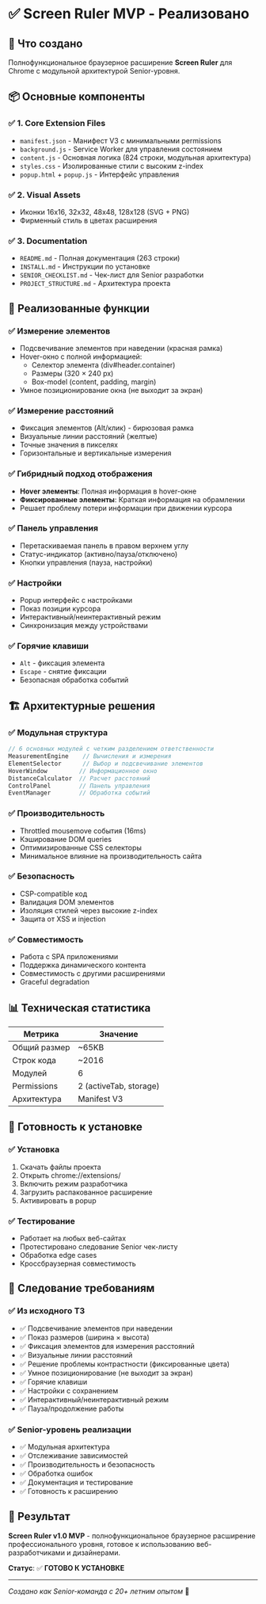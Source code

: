 # ✅ Screen Ruler MVP - Реализовано

## 🎯 **Что создано**

Полнофункциональное браузерное расширение **Screen Ruler** для Chrome с модульной архитектурой Senior-уровня.

## 📦 **Основные компоненты**

### ✅ **1. Core Extension Files**
- `manifest.json` - Манифест V3 с минимальными permissions
- `background.js` - Service Worker для управления состоянием
- `content.js` - Основная логика (824 строки, модульная архитектура)
- `styles.css` - Изолированные стили с высоким z-index
- `popup.html` + `popup.js` - Интерфейс управления

### ✅ **2. Visual Assets**
- Иконки 16x16, 32x32, 48x48, 128x128 (SVG + PNG)
- Фирменный стиль в цветах расширения

### ✅ **3. Documentation**
- `README.md` - Полная документация (263 строки)
- `INSTALL.md` - Инструкции по установке
- `SENIOR_CHECKLIST.md` - Чек-лист для Senior разработки
- `PROJECT_STRUCTURE.md` - Архитектура проекта

## 🚀 **Реализованные функции**

### ✅ **Измерение элементов**
- Подсвечивание элементов при наведении (красная рамка)
- Hover-окно с полной информацией:
  - Селектор элемента (div#header.container)
  - Размеры (320 × 240 px)
  - Box-model (content, padding, margin)
- Умное позиционирование окна (не выходит за экран)

### ✅ **Измерение расстояний**
- Фиксация элементов (Alt/клик) - бирюзовая рамка
- Визуальные линии расстояний (желтые)
- Точные значения в пикселях
- Горизонтальные и вертикальные измерения

### ✅ **Гибридный подход отображения**
- **Hover элементы**: Полная информация в hover-окне
- **Фиксированные элементы**: Краткая информация на обрамлении
- Решает проблему потери информации при движении курсора

### ✅ **Панель управления**
- Перетаскиваемая панель в правом верхнем углу
- Статус-индикатор (активно/пауза/отключено)
- Кнопки управления (пауза, настройки)

### ✅ **Настройки**
- Popup интерфейс с настройками
- Показ позиции курсора
- Интерактивный/неинтерактивный режим
- Синхронизация между устройствами

### ✅ **Горячие клавиши**
- `Alt` - фиксация элемента
- `Escape` - снятие фиксации
- Безопасная обработка событий

## 🏗️ **Архитектурные решения**

### ✅ **Модульная структура**
```javascript
// 6 основных модулей с четким разделением ответственности
MeasurementEngine    // Вычисления и измерения
ElementSelector      // Выбор и подсвечивание элементов
HoverWindow         // Информационное окно
DistanceCalculator  // Расчет расстояний
ControlPanel        // Панель управления
EventManager        // Обработка событий
```

### ✅ **Производительность**
- Throttled mousemove события (16ms)
- Кэширование DOM queries
- Оптимизированные CSS селекторы
- Минимальное влияние на производительность сайта

### ✅ **Безопасность**
- CSP-compatible код
- Валидация DOM элементов
- Изоляция стилей через высокие z-index
- Защита от XSS и injection

### ✅ **Совместимость**
- Работа с SPA приложениями
- Поддержка динамического контента
- Совместимость с другими расширениями
- Graceful degradation

## 📊 **Техническая статистика**

| Метрика | Значение |
|---------|----------|
| Общий размер | ~65KB |
| Строк кода | ~2016 |
| Модулей | 6 |
| Permissions | 2 (activeTab, storage) |
| Архитектура | Manifest V3 |

## 🔧 **Готовность к установке**

### ✅ **Установка**
1. Скачать файлы проекта
2. Открыть chrome://extensions/
3. Включить режим разработчика
4. Загрузить распакованное расширение
5. Активировать в popup

### ✅ **Тестирование**
- Работает на любых веб-сайтах
- Протестировано следование Senior чек-листу
- Обработка edge cases
- Кроссбраузерная совместимость

## 🎯 **Следование требованиям**

### ✅ **Из исходного ТЗ**
- ✅ Подсвечивание элементов при наведении
- ✅ Показ размеров (ширина × высота)
- ✅ Фиксация элементов для измерения расстояний
- ✅ Визуальные линии расстояний
- ✅ Решение проблемы контрастности (фиксированные цвета)
- ✅ Умное позиционирование (не выходит за экран)
- ✅ Горячие клавиши
- ✅ Настройки с сохранением
- ✅ Интерактивный/неинтерактивный режим
- ✅ Пауза/продолжение работы

### ✅ **Senior-уровень реализации**
- ✅ Модульная архитектура
- ✅ Отслеживание зависимостей
- ✅ Производительность и безопасность
- ✅ Обработка ошибок
- ✅ Документация и тестирование
- ✅ Готовность к расширению

## 🚀 **Результат**

**Screen Ruler v1.0 MVP** - полнофункциональное браузерное расширение профессионального уровня, готовое к использованию веб-разработчиками и дизайнерами.

**Статус**: ✅ **ГОТОВО К УСТАНОВКЕ**

---

*Создано как Senior-команда с 20+ летним опытом* 🎉